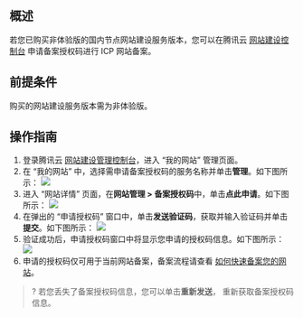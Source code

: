 
## 概述
若您已购买非体验版的国内节点网站建设服务版本，您可以在腾讯云 [网站建设控制台](https://console.cloud.tencent.com/wds) 申请备案授权码进行 ICP 网站备案。

## 前提条件
购买的网站建设服务版本需为非体验版。

## 操作指南
1. 登录腾讯云 [网站建设管理控制台](https://console.cloud.tencent.com/wds/info)，进入 “我的网站” 管理页面。
2. 在 “我的网站” 中，选择需申请备案授权码的服务名称并单击**管理**。如下图所示：
![](https://main.qcloudimg.com/raw/82f5777c6fda07f636fd1dfa7a2a1ba3.png)
3. 进入 “网站详情” 页面，在**网站管理 > 备案授权码**中，单击**点此申请**。如下图所示：
![](https://main.qcloudimg.com/raw/94d890a7d6450f00c4220a3b989021e5.png)
4. 在弹出的 “申请授权码” 窗口中，单击**发送验证码**，获取并输入验证码并单击**提交**。如下图所示：
![](https://main.qcloudimg.com/raw/76327688abf7d32271f0739ea5855afd.png)
5. 验证成功后，申请授权码窗口中将显示您申请的授权码信息。如下图所示：
![](https://main.qcloudimg.com/raw/0d0ae3215c82575dce569a6013a00685.png)
6. 申请的授权码仅可用于当前网站备案，备案流程请查看 [如何快速备案您的网站](https://cloud.tencent.com/document/product/243/39038)。
>? 若您丢失了备案授权码信息，您可以单击**重新发送**， 重新获取备案授权码信息。


